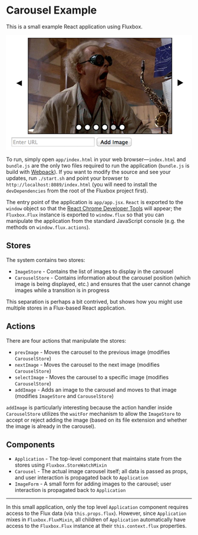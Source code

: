 Carousel Example
================

This is a small example React application using Fluxbox.

![Screenshot](fluxbox-carousel-screenshot.png)

To run, simply open `app/index.html` in your web browser—`index.html` and `bundle.js` are the only two files required to run the application (`bundle.js` is build with [Webpack](http://webpack.github.io/)). If you want to modify the source and see your updates, run `./start.sh` and point your browser to `http://localhost:8089/index.html` (you will need to install the `devDependencies` from the root of the Fluxbox project first).

The entry point of the application is `app/app.jsx`. `React` is exported to the `window` object so that the [React Chrome Developer Tools](http://facebook.github.io/react/blog/2014/01/02/react-chrome-developer-tools.html) will appear; the `Fluxbox.Flux` instance is exported to `window.flux` so that you can manipulate the application from the standard JavaScript console (e.g. the methods on `window.flux.actions`).

Stores
------

The system contains two stores:

* `ImageStore` - Contains the list of images to display in the carousel
* `CarouselStore` - Contains information about the carousel position (which image is being displayed, etc.) and ensures that the user cannot change images while a transition is in progress

This separation is perhaps a bit contrived, but shows how you might use multiple stores in a Flux-based React application.

Actions
-------

There are four actions that manipulate the stores:

* `prevImage` - Moves the carousel to the previous image (modifies `CarouselStore`)
* `nextImage` - Moves the carousel to the next image (modifies `CarouselStore`)
* `selectImage` - Moves the carousel to a specific image (modifies `CarouselStore`)
* `addImage` - Adds an image to the carousel and moves to that image (modifies `ImageStore` and `CarouselStore`)

`addImage` is particularly interesting because the action handler inside `CarouselStore` utilizes the `waitFor` mechanism to allow the `ImageStore` to accept or reject adding the image (based on its file extension and whether the image is already in the carousel).

Components
----------

* `Application` - The top-level component that maintains state from the stores using `Fluxbox.StoreWatchMixin`
* `Carousel` - The actual image carousel itself; all data is passed as props, and user interaction is propagated back to `Application`
* `ImageForm` - A small form for adding images to the carousel; user interaction is propagated back to `Application`

---

In this small application, only the top level `Application` component requires access to the Flux data (via `this.props.flux`). However, since `Application` mixes in `Fluxbox.FluxMixin`, all children of `Application` automatically have access to the `Fluxbox.Flux` instance at their `this.context.flux` properties.
